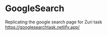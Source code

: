 # GoogleSearch
Replicating the google search page for Zuri task
https://googlesearchtask.netlify.app/
